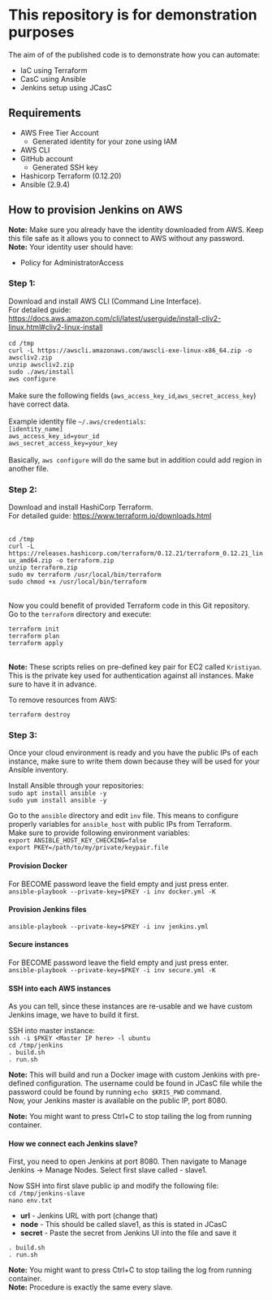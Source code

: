 # This repository is for demonstration purposes
The aim of of the published code is to demonstrate how you can automate:

* IaC using Terraform
* CasC using Ansible
* Jenkins setup using JCasC

## Requirements

- AWS Free Tier Account
    - Generated identity for your zone using IAM
- AWS CLI
- GitHub account
    - Generated SSH key
- Hashicorp Terraform (0.12.20)
- Ansible (2.9.4)

## How to provision Jenkins on AWS

**Note:** Make sure you already have the identity downloaded from AWS. Keep this file safe as it allows you to connect to AWS without any password.<br>
**Note:** Your identity user should have:
* Policy for AdministratorAccess

### Step 1:

Download and install AWS CLI (Command Line Interface).<br>
For detailed guide: https://docs.aws.amazon.com/cli/latest/userguide/install-cliv2-linux.html#cliv2-linux-install<br><br>
`cd /tmp`<br>
`curl -L https://awscli.amazonaws.com/awscli-exe-linux-x86_64.zip -o awscliv2.zip`<br>
`unzip awscliv2.zip`<br>
`sudo ./aws/install`<br>
`aws configure`<br><br>
Make sure the following fields (`aws_access_key_id`,`aws_secret_access_key`) have correct data.<br><br>
Example identity file `~/.aws/credentials`:<br>
`[identity_name]`<br>
`aws_access_key_id=your_id`<br>
`aws_secret_access_key=your_key`<br><br>
Basically, `aws configure` will do the same but in addition could add region in another file.

### Step 2:

Download and install HashiCorp Terraform.<br>
For detailed guide: https://www.terraform.io/downloads.html<br><br>

`cd /tmp`<br>
`curl -L https://releases.hashicorp.com/terraform/0.12.21/terraform_0.12.21_linux_amd64.zip -o terraform.zip`<br>
`unzip terraform.zip`<br>
`sudo mv terraform /usr/local/bin/terraform`<br>
`sudo chmod +x /usr/local/bin/terraform`<br><br>

Now you could benefit of provided Terraform code in this Git repository.<br>
Go to the `terraform` directory and execute:<br>

`terraform init`<br>
`terraform plan`<br>
`terraform apply`<br><br>

**Note:** These scripts relies on pre-defined key pair for EC2 called `Kristiyan`. This is the private key used for authentication against all instances. Make sure to have it in advance.

To remove resources from AWS:<br>

`terraform destroy`

### Step 3:

Once your cloud environment is ready and you have the public IPs of each instance, make sure to write them down because they will be used for your Ansible inventory.<br>

Install Ansible through your repositories:<br>
`sudo apt install ansible -y`<br>
`sudo yum install ansible -y`<br>

Go to the `ansible` directory and edit `inv` file. This means to configure properly variables for `ansible_host` with public IPs from Terraform.<br>
Make sure to provide following environment variables:<br>
`export ANSIBLE_HOST_KEY_CHECKING=false`<br>
`export PKEY=/path/to/my/private/keypair.file`

#### Provision Docker
For BECOME password leave the field empty and just press enter.<br>
`ansible-playbook --private-key=$PKEY -i inv docker.yml -K`

#### Provision Jenkins files
`ansible-playbook --private-key=$PKEY -i inv jenkins.yml`

#### Secure instances
For BECOME password leave the field empty and just press enter.<br>
`ansible-playbook --private-key=$PKEY -i inv secure.yml -K`

#### SSH into each AWS instances
As you can tell, since these instances are re-usable and we have custom Jenkins image, we have to build it first.<br>

SSH into master instance:<br>
`ssh -i $PKEY <Master IP here> -l ubuntu`<br>
`cd /tmp/jenkins`<br>
`. build.sh`<br>
`. run.sh`<br>

**Note:** This will build and run a Docker image with custom Jenkins with pre-defined configuration. The username could be found in JCasC file while the password could be found by running `echo $KRIS_PWD` command.<br>
Now, your Jenkins master is available on the public IP, port 8080.<br>

**Note:** You might want to press Ctrl+C to stop tailing the log from running container.

#### How we connect each Jenkins slave?

First, you need to open Jenkins at port 8080. Then navigate to Manage Jenkins -> Manage Nodes. Select first slave called - slave1.<br>

Now SSH into first slave public ip and modify the following file:<br>
`cd /tmp/jenkins-slave`<br>
`nano env.txt`<br>
* **url** - Jenkins URL with port (change that)
* **node** - This should be called slave1, as this is stated in JCasC
* **secret** - Paste the secret from Jenkins UI into the file and save it <br>

`. build.sh`<br>
`. run.sh`<br>

**Note:** You might want to press Ctrl+C to stop tailing the log from running container. <br>
**Note:** Procedure is exactly the same every slave.<br>
